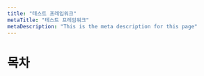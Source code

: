 ```yaml
---
title: "테스트 프레임워크"
metaTitle: "테스트 프레임워크"
metaDescription: "This is the meta description for this page"
---
```


# 목차